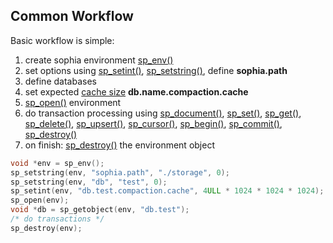
Common Workflow
---------------

Basic workflow is simple:

1. create sophia environment [sp_env()](../api/sp_env.md)
2. set options using [sp_setint()](../api/sp_setint.md), [sp_setstring()](../api/sp_setstring.md), define **sophia.path**
3. define databases
4. set expected [cache size](../admin/memory_requirements.md) **db.name.compaction.cache**
5. [sp_open()](../api/sp_open.md) environment
6. do transaction processing using [sp_document()](../api/sp_document.md), [sp_set()](../api/sp_set.md), [sp_get()](../api/sp_get.md),
   [sp_delete()](../api/sp_delete.md), [sp_upsert()](../api/sp_upsert.md), [sp_cursor()](../api/sp_cursor.md), [sp_begin()](../api/sp_begin.md),
   [sp_commit()](../api/sp_commit.md), [sp_destroy()](../api/sp_destroy.md)
7. on finish: [sp_destroy()](../api/sp_destroy.md) the environment object

```C
void *env = sp_env();
sp_setstring(env, "sophia.path", "./storage", 0);
sp_setstring(env, "db", "test", 0);
sp_setint(env, "db.test.compaction.cache", 4ULL * 1024 * 1024 * 1024);
sp_open(env);
void *db = sp_getobject(env, "db.test");
/* do transactions */
sp_destroy(env);
```

